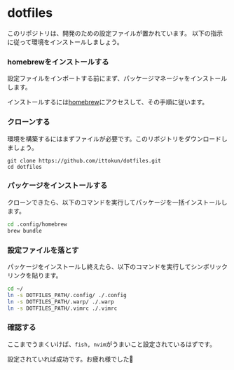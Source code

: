 # dotfiles

このリポジトリは、開発のための設定ファイルが置かれています。
以下の指示に従って環境をインストールしましょう。

### homebrewをインストールする

設定ファイルをインポートする前にまず、パッケージマネージャをインストールします。

インストールするには[homebrew](https://brew.sh/index_ja)にアクセスして、その手順に従います。

### クローンする

環境を構築するにはまずファイルが必要です。このリポジトリをダウンロードしましょう。

```shell
git clone https://github.com/ittokun/dotfiles.git
cd dotfiles
```

### パッケージをインストールする

クローンできたら、以下のコマンドを実行してパッケージを一括インストールします。

```bash
cd .config/homebrew
brew bundle
```

### 設定ファイルを落とす

パッケージをインストールし終えたら、以下のコマンドを実行してシンボリックリンクを貼ります。

```bash
cd ~/
ln -s DOTFILES_PATH/.config/ ./.config
ln -s DOTFILES_PATH/.warp/ ./.warp
ln -s DOTFILES_PATH/.vimrc ./.vimrc
```

### 確認する

ここまでうまくいけば、`fish, nvim`がうまいこと設定されているはずです。

設定されていれば成功です。お疲れ様でした🤙
